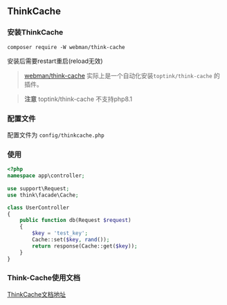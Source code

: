
## ThinkCache

### 安装ThinkCache  
`composer require -W webman/think-cache`

安装后需要restart重启(reload无效)


> [webman/think-cache](https://www.workerman.net/plugin/15) 实际上是一个自动化安装`toptink/think-cache` 的插件。

> **注意**
> toptink/think-cache 不支持php8.1
  
### 配置文件

配置文件为 `config/thinkcache.php`

### 使用

  ```php
  <?php
  namespace app\controller;
    
  use support\Request;
  use think\facade\Cache;
  
  class UserController
  {
      public function db(Request $request)
      {
          $key = 'test_key';
          Cache::set($key, rand());
          return response(Cache::get($key));
      }
  }
  ```
### Think-Cache使用文档

[ThinkCache文档地址](https://github.com/top-think/think-cache)
